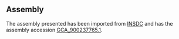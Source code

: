 
Assembly
--------

The assembly presented has been imported from 
[INSDC](http://www.insdc.org) and has the assembly accession
[GCA\_900237765.1](http://www.ebi.ac.uk/ena/data/view/GCA_900237765.1).

